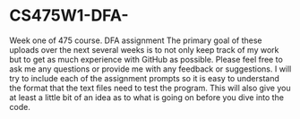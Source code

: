 # CS475W1-DFA-
Week one of 475 course. DFA assignment
The primary goal of these uploads over the next several weeks is to not only keep track of my work
but to get as much experience with GitHub as possible. Please feel free to ask me any questions or 
provide me with any feedback or suggestions. I will try to include each of the assignment prompts 
so it is easy to understand the format that the text files need to test the program. 
This will also give you at least a little bit of an idea as to what is going on before you dive into the code.   
